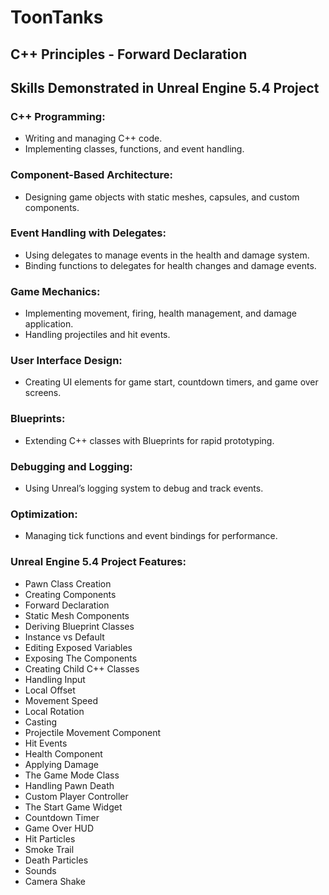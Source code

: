 # ToonTanks
## C++ Principles - Forward Declaration
## Skills Demonstrated in Unreal Engine 5.4 Project

### C++ Programming:
- Writing and managing C++ code.
- Implementing classes, functions, and event handling.

### Component-Based Architecture:
- Designing game objects with static meshes, capsules, and custom components.

### Event Handling with Delegates:
- Using delegates to manage events in the health and damage system.
- Binding functions to delegates for health changes and damage events.

### Game Mechanics:
- Implementing movement, firing, health management, and damage application.
- Handling projectiles and hit events.

### User Interface Design:
- Creating UI elements for game start, countdown timers, and game over screens.

### Blueprints:
- Extending C++ classes with Blueprints for rapid prototyping.

### Debugging and Logging:
- Using Unreal’s logging system to debug and track events.

### Optimization:
- Managing tick functions and event bindings for performance.

### Unreal Engine 5.4 Project Features:
- Pawn Class Creation
- Creating Components
- Forward Declaration
- Static Mesh Components
- Deriving Blueprint Classes
- Instance vs Default
- Editing Exposed Variables
- Exposing The Components
- Creating Child C++ Classes
- Handling Input
- Local Offset
- Movement Speed
- Local Rotation
- Casting
- Projectile Movement Component
- Hit Events
- Health Component
- Applying Damage
- The Game Mode Class
- Handling Pawn Death
- Custom Player Controller
- The Start Game Widget
- Countdown Timer
- Game Over HUD
- Hit Particles
- Smoke Trail
- Death Particles
- Sounds
- Camera Shake
